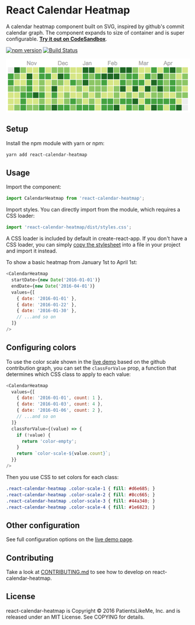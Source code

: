 # React Calendar Heatmap

A calendar heatmap component built on SVG, inspired by github's commit calendar graph. The component expands to size of container and is super configurable. [**Try it out on CodeSandbox**](https://codesandbox.io/s/73mk9wlyx).

[![npm version](https://badge.fury.io/js/react-calendar-heatmap.svg)](https://badge.fury.io/js/react-calendar-heatmap)
[![Build Status](https://travis-ci.org/patientslikeme/react-calendar-heatmap.svg?branch=master)](https://travis-ci.org/patientslikeme/react-calendar-heatmap)

[![react-calendar-heatmap screenshot](/demo/public/react-calendar-heatmap.png?raw=true)](http://patientslikeme.github.io/react-calendar-heatmap/)

## Setup

Install the npm module with yarn or npm:

```bash
yarn add react-calendar-heatmap
```

## Usage

Import the component:

```javascript
import CalendarHeatmap from 'react-calendar-heatmap';
```

Import styles. You can directly import from the module, which requires a CSS loader:

```javascript
import 'react-calendar-heatmap/dist/styles.css';
```

A CSS loader is included by default in create-react-app. If you don't have a CSS loader, you can simply [copy the stylesheet](src/styles.css) into a file in your project and import it instead.

To show a basic heatmap from January 1st to April 1st:

```javascript
<CalendarHeatmap
  startDate={new Date('2016-01-01')}
  endDate={new Date('2016-04-01')}
  values={[
    { date: '2016-01-01' },
    { date: '2016-01-22' },
    { date: '2016-01-30' },
    // ...and so on
  ]}
/>
```

## Configuring colors

To use the color scale shown in the [live demo](http://patientslikeme.github.io/react-calendar-heatmap/) based on the github contribution graph, you can set the `classForValue` prop, a function that determines which CSS class to apply to each value:

```javascript
<CalendarHeatmap
  values={[
    { date: '2016-01-01', count: 1 },
    { date: '2016-01-03', count: 4 },
    { date: '2016-01-06', count: 2 },
    // ...and so on
  ]}
  classForValue={(value) => {
    if (!value) {
      return 'color-empty';
    }
    return `color-scale-${value.count}`;
  }}
/>
```

Then you use CSS to set colors for each class:

```css
.react-calendar-heatmap .color-scale-1 { fill: #d6e685; }
.react-calendar-heatmap .color-scale-2 { fill: #8cc665; }
.react-calendar-heatmap .color-scale-3 { fill: #44a340; }
.react-calendar-heatmap .color-scale-4 { fill: #1e6823; }
```

## Other configuration

See full configuration options on the [live demo page](http://patientslikeme.github.io/react-calendar-heatmap/).

## Contributing

Take a look at [CONTRIBUTING.md](/CONTRIBUTING.md) to see how to develop on react-calendar-heatmap.

## License

react-calendar-heatmap is Copyright &copy; 2016 PatientsLikeMe, Inc. and is released under an MIT License.  See COPYING for details.
